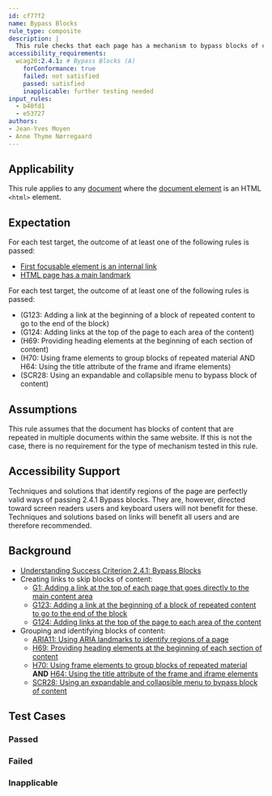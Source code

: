 ```yaml
---
id: cf77f2
name: Bypass Blocks
rule_type: composite
description: |
  This rule checks that each page has a mechanism to bypass blocks of content.
accessibility_requirements:
  wcag20:2.4.1: # Bypass Blocks (A)
    forConformance: true
    failed: not satisfied
    passed: satisfied
    inapplicable: further testing needed
input_rules:
  - b40fd1
  - e53727
authors:
- Jean-Yves Moyen
- Anne Thyme Nørregaard
---
```


## Applicability

This rule applies to any [document](#https://www.w3.org/TR/dom/#concept-document) where the [document element](#https://www.w3.org/TR/dom/#document-element) is an HTML `<html>` element.

## Expectation

For each test target, the outcome of at least one of the following rules is passed:

- [First focusable element is an internal link](https://act-rules.github.io/rules/e53727)
- [HTML page has a main landmark](https://act-rules.github.io/rules/b40fd1)



For each test target, the outcome of at least one of the following rules is passed:
- (G123: Adding a link at the beginning of a block of repeated content to go to the end of the block)
- (G124: Adding links at the top of the page to each area of the content)
- (H69: Providing heading elements at the beginning of each section of content)
- (H70: Using frame elements to group blocks of repeated material AND H64: Using the title attribute of the frame and iframe elements)
- (SCR28: Using an expandable and collapsible menu to bypass block of content)

## Assumptions

This rule assumes that the document has blocks of content that are repeated in multiple documents within the same website. If this is not the case, there is no requirement for the type of mechanism tested in this rule.

## Accessibility Support

Techniques and solutions that identify regions of the page are perfectly valid ways of passing 2.4.1 Bypass blocks. They are, however, directed toward screen readers users and keyboard users will not benefit for these. Techniques and solutions based on links will benefit all users and are therefore recommended. 

## Background
- [Understanding Success Criterion 2.4.1: Bypass Blocks](https://www.w3.org/WAI/WCAG21/Understanding/bypass-blocks.html)
- Creating links to skip blocks of content:
  - [G1: Adding a link at the top of each page that goes directly to the main content area](https://www.w3.org/WAI/WCAG21/Techniques/general/G1)
  - [G123: Adding a link at the beginning of a block of repeated content to go to the end of the block](https://www.w3.org/WAI/WCAG21/Techniques/general/G123)
  - [G124: Adding links at the top of the page to each area of the content](https://www.w3.org/WAI/WCAG21/Techniques/general/G124)
- Grouping and identifying blocks of content:
  - [ARIA11: Using ARIA landmarks to identify regions of a page](https://www.w3.org/WAI/WCAG21/Techniques/aria/ARIA11)
  - [H69: Providing heading elements at the beginning of each section of content](https://www.w3.org/WAI/WCAG21/Techniques/html/H69)
  - [H70: Using frame elements to group blocks of repeated material](https://www.w3.org/WAI/WCAG21/Techniques/html/H70) **AND** [H64: Using the title attribute of the frame and iframe elements](https://www.w3.org/WAI/WCAG21/Techniques/html/H64)
  - [SCR28: Using an expandable and collapsible menu to bypass block of content](https://www.w3.org/WAI/WCAG21/Techniques/client-side-script/SCR28)

## Test Cases

### Passed

### Failed

### Inapplicable
